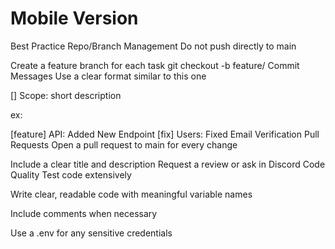 # Mobile Version

Best Practice
Repo/Branch Management
Do not push directly to main

Create a feature branch for each task
git checkout -b feature/<branch-name>
Commit Messages
Use a clear format similar to this one

[<type>] Scope: short description

ex:

[feature] API: Added New Endpoint
[fix] Users: Fixed Email Verification
Pull Requests
Open a pull request to main for every change

Include a clear title and description
Request a review or ask in Discord
Code Quality
Test code extensively

Write clear, readable code with meaningful variable names

Include comments when necessary

Use a .env for any sensitive credentials

